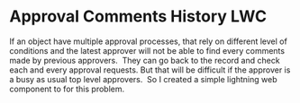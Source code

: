 # Approval Comments History LWC
If an object have multiple approval processes, that rely on different level of conditions and the latest approver will not be able to find every comments made by previous approvers. 
They can go back to the record and check each and every approval requests.
But that will be difficult if the approver is a busy as usual top level approvers. 
So I created a simple lightning web component to for this problem. 
